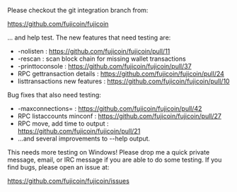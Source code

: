Please checkout the git integration branch from:

https://github.com/fujicoin/fujicoin

... and help test.  The new features that need testing are:

* -nolisten : https://github.com/fujicoin/fujicoin/pull/11
* -rescan : scan block chain for missing wallet transactions
* -printtoconsole : https://github.com/fujicoin/fujicoin/pull/37
* RPC gettransaction details : https://github.com/fujicoin/fujicoin/pull/24
* listtransactions new features : https://github.com/fujicoin/fujicoin/pull/10

Bug fixes that also need testing:

* -maxconnections= : https://github.com/fujicoin/fujicoin/pull/42
* RPC listaccounts minconf : https://github.com/fujicoin/fujicoin/pull/27
* RPC move, add time to output : https://github.com/fujicoin/fujicoin/pull/21
* ...and several improvements to --help output.

This needs more testing on Windows!  Please drop me a quick private message, email, or IRC message if you are able to do some testing.  If you find bugs, please open an issue at:

https://github.com/fujicoin/fujicoin/issues
